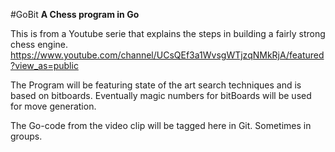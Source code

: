 #GoBit
**A Chess program in Go**

This is from a Youtube serie that explains the steps in building a fairly strong chess engine. https://www.youtube.com/channel/UCsQEf3a1WvsgWTjzqNMkRjA/featured?view_as=public

The Program will be featuring state of the art search techniques and is based on bitboards. Eventually magic numbers for bitBoards will be used for move generation.

The Go-code from the video clip will be tagged here in Git. Sometimes in groups.
